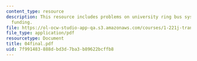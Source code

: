 ```yaml
---
content_type: resource
description: This resource includes problems on university ring bus system, and transportation
  funding.
file: https://ol-ocw-studio-app-qa.s3.amazonaws.com/courses/1-221j-transportation-systems-fall-2004/7f991483888dbd3d7ba3b89622bcffb8_04final.pdf
file_type: application/pdf
resourcetype: Document
title: 04final.pdf
uid: 7f991483-888d-bd3d-7ba3-b89622bcffb8
---
```

